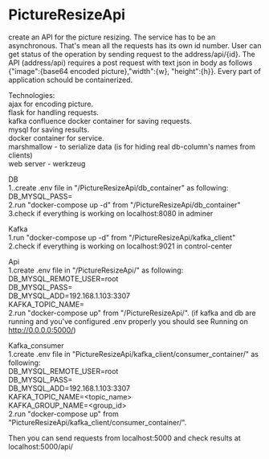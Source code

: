 # PictureResizeApi

create an API for the picture resizing. The service has to be an asynchronous.
That's mean all the requests has its own id number. User can get status of the operation by sending request to the address/api/{id}.
The API (address/api) requires a post request with text json in body as follows {"image":{base64 encoded picture},"width":{w}, "height":{h}}. Every part of application schould be containerized. 

Technologies:\
ajax for encoding picture.\
flask for handling requests.\
kafka confluence docker container for saving requests.\
mysql for saving results.\
docker container for service.\
marshmallow - to serialize data (is for hiding real db-column's names from clients)\
web server - werkzeug

DB\
1..create .env file in "/PictureResizeApi/db_container" as following: \
DB_MYSQL_PASS=<pass>\
2.run "docker-compose up -d" from "/PictureResizeApi/db_container" \
3.check if everything is working on localhost:8080 in adminer

Kafka\
1.run "docker-compose up -d" from "/PictureResizeApi/kafka_client" \
2.check if everything is working on localhost:9021 in control-center

Api\
1.create .env file in "/PictureResizeApi/" as following:\
DB_MYSQL_REMOTE_USER=root\
DB_MYSQL_PASS=<pass>\
DB_MYSQL_ADD=192.168.1.103:3307\
KAFKA_TOPIC_NAME=<topic name for producer>\
2.run "docker-compose up" from "/PictureResizeApi/". (if kafka and db are running and you've configured .env properly you should see Running on http://0.0.0.0:5000/)
  
Kafka_consumer\
1.create .env file in "PictureResizeApi/kafka_client/consumer_container/" as following:\
DB_MYSQL_REMOTE_USER=root\
DB_MYSQL_PASS=<pass>\
DB_MYSQL_ADD=192.168.1.103:3307\
KAFKA_TOPIC_NAME=<topic_name>\
KAFKA_GROUP_NAME=<group_id>\
2.run "docker-compose up" from "PictureResizeApi/kafka_client/consumer_container/".
  
Then you can send requests from localhost:5000 and check results at localhost:5000/api/
